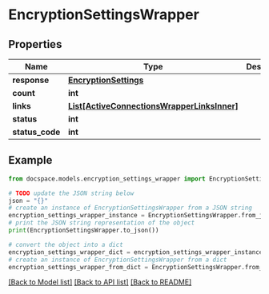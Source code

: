 # EncryptionSettingsWrapper


## Properties

Name | Type | Description | Notes
------------ | ------------- | ------------- | -------------
**response** | [**EncryptionSettings**](EncryptionSettings.md) |  | [optional] 
**count** | **int** |  | [optional] 
**links** | [**List[ActiveConnectionsWrapperLinksInner]**](ActiveConnectionsWrapperLinksInner.md) |  | [optional] 
**status** | **int** |  | [optional] 
**status_code** | **int** |  | [optional] 

## Example

```python
from docspace.models.encryption_settings_wrapper import EncryptionSettingsWrapper

# TODO update the JSON string below
json = "{}"
# create an instance of EncryptionSettingsWrapper from a JSON string
encryption_settings_wrapper_instance = EncryptionSettingsWrapper.from_json(json)
# print the JSON string representation of the object
print(EncryptionSettingsWrapper.to_json())

# convert the object into a dict
encryption_settings_wrapper_dict = encryption_settings_wrapper_instance.to_dict()
# create an instance of EncryptionSettingsWrapper from a dict
encryption_settings_wrapper_from_dict = EncryptionSettingsWrapper.from_dict(encryption_settings_wrapper_dict)
```
[[Back to Model list]](../README.md#documentation-for-models) [[Back to API list]](../README.md#documentation-for-api-endpoints) [[Back to README]](../README.md)



